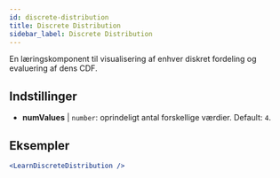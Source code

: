 ```yaml
---
id: discrete-distribution
title: Discrete Distribution
sidebar_label: Discrete Distribution
---
```


En læringskomponent til visualisering af enhver diskret fordeling og evaluering af dens CDF.

## Indstillinger

* __numValues__ | `number`: oprindeligt antal forskellige værdier. Default: `4`.


## Eksempler

```jsx live
<LearnDiscreteDistribution />
```

